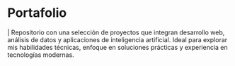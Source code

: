 # Portafolio
| Repositorio con una selección de proyectos que integran desarrollo web, análisis de datos y aplicaciones de inteligencia artificial. Ideal para explorar mis habilidades técnicas, enfoque en soluciones prácticas y experiencia en tecnologías modernas.
